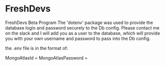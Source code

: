 # FreshDevs
FreshDevs Beta Program
The 'dotenv' package was used to provide the database login and password securely to the Db config. Please contact me on the slack and I will add you as a user to the database, which will provide you with your own username and password to pass into the Db config.

the .env file is in the format of:

MongoAtlasId = <yourid>
MongoAtlasPassword = <yourpassword>

